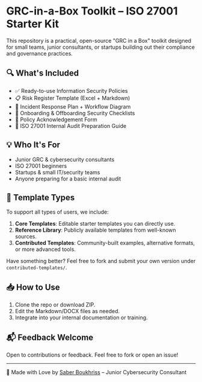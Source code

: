 # GRC-in-a-Box Toolkit – ISO 27001 Starter Kit

This repository is a practical, open-source "GRC in a Box" toolkit designed for small teams, junior consultants, or startups building out their compliance and governance practices.

## 🔍 What's Included

- ✅ Ready-to-use Information Security Policies
- 📋 Risk Register Template (Excel + Markdown)
- 🚨 Incident Response Plan + Workflow Diagram
- 🔄 Onboarding & Offboarding Security Checklists
- 📄 Policy Acknowledgement Form
- 📘 ISO 27001 Internal Audit Preparation Guide

## 💡 Who It's For

- Junior GRC & cybersecurity consultants
- ISO 27001 beginners
- Startups & small IT/security teams
- Anyone preparing for a basic internal audit

## 🧩 Template Types

To support all types of users, we include:

1. **Core Templates**: Editable starter templates you can directly use.
2. **Reference Library**: Publicly available templates from well-known sources.
3. **Contributed Templates**: Community-built examples, alternative formats, or more advanced tools.

Have something better? Feel free to fork and submit your own version under `contributed-templates/`.

## 📥 How to Use

1. Clone the repo or download ZIP.
2. Edit the Markdown/DOCX files as needed.
3. Integrate into your internal documentation or training.


## 📬 Feedback Welcome

Open to contributions or feedback. Feel free to fork or open an issue!

---

🔐 Made with Love by [Saber Boukhriss](https://boukhrisssaber.tn) – Junior Cybersecurity Consultant